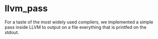 # llvm_pass
For a taste of the most widely used compilers, we implemented a simple pass  inside LLVM to output on a file everything that is printf­ed on the stdout. 
